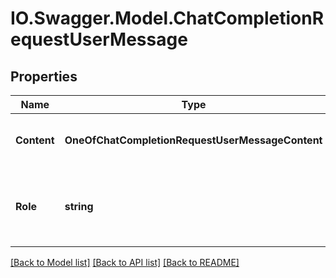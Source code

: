 # IO.Swagger.Model.ChatCompletionRequestUserMessage
## Properties

Name | Type | Description | Notes
------------ | ------------- | ------------- | -------------
**Content** | **OneOfChatCompletionRequestUserMessageContent** | The contents of the user message.  | 
**Role** | **string** | The role of the messages author, in this case &#x60;user&#x60;. | 

[[Back to Model list]](../README.md#documentation-for-models) [[Back to API list]](../README.md#documentation-for-api-endpoints) [[Back to README]](../README.md)

